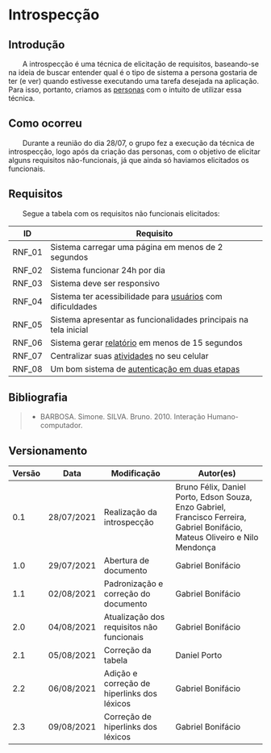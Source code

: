# Introspecção

## Introdução
&emsp;&emsp;A introspecção é uma técnica de elicitação de requisitos, baseando-se na ideia de buscar entender qual é o tipo de sistema a persona gostaria de ter (e ver) quando estivesse executando uma tarefa desejada na aplicação. Para isso, portanto, criamos as [personas](./personas.md) com o intuito de utilizar essa técnica.

## Como ocorreu

&emsp;&emsp;Durante a reunião do dia 28/07, o grupo fez a execução da técnica de introspecção, logo após da criação das personas, com o objetivo de elicitar alguns requisitos não-funcionais, já que ainda só haviamos elicitados os funcionais.

## Requisitos
&emsp;&emsp;Segue a tabela com os requisitos não funcionais elicitados:

|ID|Requisito|
|:-:|--|
|RNF_01|Sistema carregar uma página em menos de 2 segundos|
|RNF_02|Sistema funcionar 24h por dia|
|RNF_03|Sistema deve ser responsivo|
|RNF_04|Sistema ter acessibilidade para [usuários](../../modelagem/lexicos/#lexico-usuario) com dificuldades|
|RNF_05|Sistema apresentar as funcionalidades principais na tela inicial|
|RNF_06|Sistema gerar [relatório](../../modelagem/lexicos/#lexico-relatorio) em menos de 15 segundos|
|RNF_07|Centralizar suas [atividades](../../modelagem/lexicos/#lexico-atividade) no seu celular|
|RNF_08|Um bom sistema de [autenticação em duas etapas](../../modelagem/lexicos/#lexico-autenticacao-em-duas-etapas)|

## Bibliografia

> - BARBOSA. Simone. SILVA. Bruno. 2010. Interação Humano-computador.

## Versionamento
| Versão | Data | Modificação | Autor(es) |
|--|--|--|--|
|0.1|28/07/2021| Realização da introspecção | Bruno Félix, Daniel Porto, Edson Souza, Enzo Gabriel, Francisco Ferreira, Gabriel Bonifácio, Mateus Oliveiro e Nilo Mendonça |
|1.0|29/07/2021| Abertura de documento | Gabriel Bonifácio |
|1.1|02/08/2021| Padronização e correção do documento | Gabriel Bonifácio |
|2.0|04/08/2021| Atualização dos requisitos não funcionais | Gabriel Bonifácio |
|2.1|05/08/2021| Correção da tabela | Daniel Porto |
|2.2|06/08/2021| Adição e correção de hiperlinks dos léxicos | Gabriel Bonifácio |
|2.3|09/08/2021| Correção de hiperlinks dos léxicos | Gabriel Bonifácio |